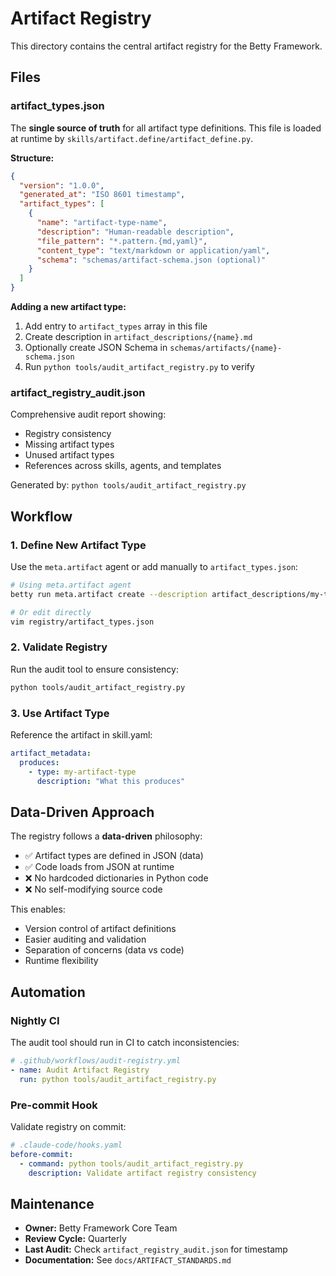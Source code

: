 # Artifact Registry

This directory contains the central artifact registry for the Betty Framework.

## Files

### artifact_types.json
The **single source of truth** for all artifact type definitions. This file is loaded at runtime by `skills/artifact.define/artifact_define.py`.

**Structure:**
```json
{
  "version": "1.0.0",
  "generated_at": "ISO 8601 timestamp",
  "artifact_types": [
    {
      "name": "artifact-type-name",
      "description": "Human-readable description",
      "file_pattern": "*.pattern.{md,yaml}",
      "content_type": "text/markdown or application/yaml",
      "schema": "schemas/artifact-schema.json (optional)"
    }
  ]
}
```

**Adding a new artifact type:**
1. Add entry to `artifact_types` array in this file
2. Create description in `artifact_descriptions/{name}.md`
3. Optionally create JSON Schema in `schemas/artifacts/{name}-schema.json`
4. Run `python tools/audit_artifact_registry.py` to verify

### artifact_registry_audit.json
Comprehensive audit report showing:
- Registry consistency
- Missing artifact types
- Unused artifact types
- References across skills, agents, and templates

Generated by: `python tools/audit_artifact_registry.py`

## Workflow

### 1. Define New Artifact Type
Use the `meta.artifact` agent or add manually to `artifact_types.json`:

```bash
# Using meta.artifact agent
betty run meta.artifact create --description artifact_descriptions/my-type.md

# Or edit directly
vim registry/artifact_types.json
```

### 2. Validate Registry
Run the audit tool to ensure consistency:

```bash
python tools/audit_artifact_registry.py
```

### 3. Use Artifact Type
Reference the artifact in skill.yaml:

```yaml
artifact_metadata:
  produces:
    - type: my-artifact-type
      description: "What this produces"
```

## Data-Driven Approach

The registry follows a **data-driven** philosophy:
- ✅ Artifact types are defined in JSON (data)
- ✅ Code loads from JSON at runtime
- ❌ No hardcoded dictionaries in Python code
- ❌ No self-modifying source code

This enables:
- Version control of artifact definitions
- Easier auditing and validation
- Separation of concerns (data vs code)
- Runtime flexibility

## Automation

### Nightly CI
The audit tool should run in CI to catch inconsistencies:

```yaml
# .github/workflows/audit-registry.yml
- name: Audit Artifact Registry
  run: python tools/audit_artifact_registry.py
```

### Pre-commit Hook
Validate registry on commit:

```yaml
# .claude-code/hooks.yaml
before-commit:
  - command: python tools/audit_artifact_registry.py
    description: Validate artifact registry consistency
```

## Maintenance

- **Owner:** Betty Framework Core Team
- **Review Cycle:** Quarterly
- **Last Audit:** Check `artifact_registry_audit.json` for timestamp
- **Documentation:** See `docs/ARTIFACT_STANDARDS.md`
